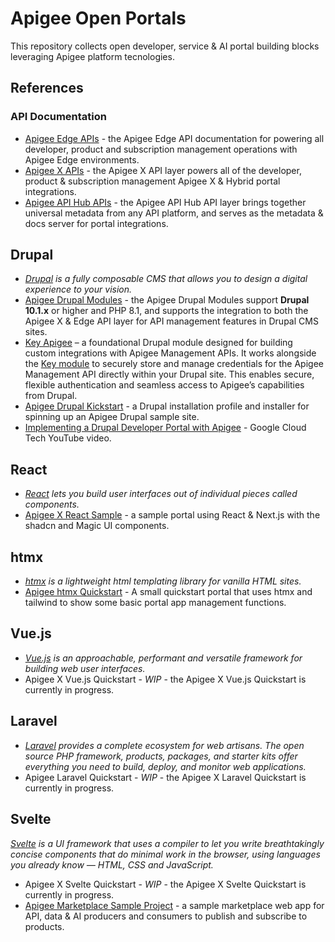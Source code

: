 # Apigee Open Portals
This repository collects open developer, service & AI portal building blocks leveraging Apigee platform tecnologies.

## References
### API Documentation
- [Apigee Edge APIs](https://apidocs.apigee.com/) - the Apigee Edge API documentation for powering all developer, product and subscription management operations with Apigee Edge environments.
- [Apigee X APIs](https://cloud.google.com/apigee/docs/reference/apis/apigee/rest) - the Apigee X API layer powers all of the developer, product & subscription management Apigee X & Hybrid portal integrations.
- [Apigee API Hub APIs](https://cloud.google.com/apigee/docs/reference/apis/apihub/rest) - the Apigee API Hub API layer brings together universal metadata from any API platform, and serves as the metadata & docs server for portal integrations.
## Drupal
- *[Drupal](https://drupal.org) is a fully composable CMS that allows you to design a digital experience to your vision.*
- [Apigee Drupal Modules](https://github.com/apigee/apigee-edge-drupal) - the Apigee Drupal Modules support **Drupal 10.1.x** or higher and PHP 8.1, and supports the integration to both the Apigee X & Edge API layer for API management features in Drupal CMS sites.
- [Key Apigee](https://www.drupal.org/project/key_apigee) – a foundational Drupal module designed for building custom integrations with Apigee Management APIs. It works alongside the [Key module](https://www.drupal.org/project/key) to securely store and manage credentials for the Apigee Management API directly within your Drupal site. This enables secure, flexible authentication and seamless access to Apigee’s capabilities from Drupal.
- [Apigee Drupal Kickstart](https://www.drupal.org/docs/contributed-modules/apigee-developer-portal-kickstart/get-started-with-kickstart) - a Drupal installation profile and installer for spinning up an Apigee Drupal sample site.
- [Implementing a Drupal Developer Portal with Apigee](https://youtu.be/FV167n7FSSA?si=ew3gQgBMO-V68whP) - Google Cloud Tech YouTube video.
## React
- *[React](https://react.dev/) lets you build user interfaces out of individual pieces called components.*
- [Apigee X React Sample](https://github.com/open-portal-initiative/apigee-react-sample) - a sample portal using React & Next.js with the shadcn and Magic UI components.
## htmx
- *[htmx](https://htmx.org/) is a lightweight html templating library for vanilla HTML sites.*
- [Apigee htmx Quickstart](https://github.com/open-portal-initiative/apigee-htmx-quickstart) - A small quickstart portal that uses htmx and tailwind to show some basic portal app management functions.
## Vue.js
- *[Vue.js](https://vuejs.org) is an approachable, performant and versatile framework for building web user interfaces.*
- Apigee X Vue.js Quickstart - *WIP* - the Apigee X Vue.js Quickstart is currently in progress.
## Laravel
- *[Laravel](https://laravel.com/) provides a complete ecosystem for web artisans. The open source PHP framework, products, packages, and starter kits offer everything you need to build, deploy, and monitor web applications.*
- Apigee Laravel Quickstart - *WIP* - the Apigee X Laravel Quickstart is currently in progress.
## Svelte
*[Svelte](https://svelte.dev) is a UI framework that uses a compiler to let you write breathtakingly concise components that do minimal work in the browser, using languages you already know — HTML, CSS and JavaScript.*
- Apigee X Svelte Quickstart - *WIP* - the Apigee X Svelte Quickstart is currently in progress.
- [Apigee Marketplace Sample Project](https://github.com/open-portal-initiative/apigee-svelte-sample) - a sample marketplace web app for API, data & AI producers and consumers to publish and subscribe to products.
